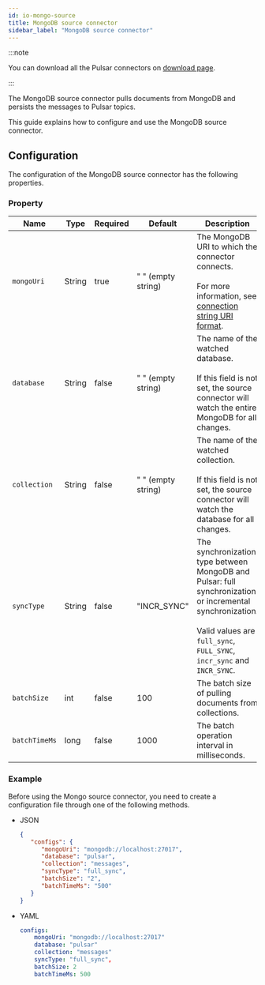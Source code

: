 ```yaml
---
id: io-mongo-source
title: MongoDB source connector
sidebar_label: "MongoDB source connector"
---
```


:::note

You can download all the Pulsar connectors on [download page](pathname:///download).

:::

The MongoDB source connector pulls documents from MongoDB and persists the messages to Pulsar topics.

This guide explains how to configure and use the MongoDB source connector.

## Configuration

The configuration of the MongoDB source connector has the following properties.

### Property

| Name          | Type   | Required | Default            | Description                                                                                                                                                                                    |
|---------------|--------|----------|--------------------|------------------------------------------------------------------------------------------------------------------------------------------------------------------------------------------------|
| `mongoUri`    | String | true     | " " (empty string) | The MongoDB URI to which the connector connects. <br /><br />For more information, see [connection string URI format](https://docs.mongodb.com/manual/reference/connection-string/).           |
| `database`    | String | false    | " " (empty string) | The name of the watched database. <br /><br />If this field is not set, the source connector will watch the entire MongoDB for all changes.                                                    |
| `collection`  | String | false    | " " (empty string) | The name of the watched collection. <br /><br />If this field is not set, the source connector will watch the database for all changes.                                                        |
| `syncType`    | String | false    | "INCR_SYNC"        | The synchronization type between MongoDB and Pulsar: full synchronization or incremental synchronization. <br /><br /> Valid values are `full_sync`, `FULL_SYNC`, `incr_sync` and `INCR_SYNC`. |
| `batchSize`   | int    | false    | 100                | The batch size of pulling documents from collections.                                                                                                                                          |
| `batchTimeMs` | long   | false    | 1000               | The batch operation interval in milliseconds.                                                                                                                                                  |

### Example

Before using the Mongo source connector, you need to create a configuration file through one of the following methods.

* JSON

  ```json
  {
     "configs": {
        "mongoUri": "mongodb://localhost:27017",
        "database": "pulsar",
        "collection": "messages",
        "syncType": "full_sync",
        "batchSize": "2",
        "batchTimeMs": "500"
     }
  }
  ```

* YAML

  ```yaml
  configs:
      mongoUri: "mongodb://localhost:27017"
      database: "pulsar"
      collection: "messages"
      syncType: "full_sync",
      batchSize: 2
      batchTimeMs: 500
  ```
